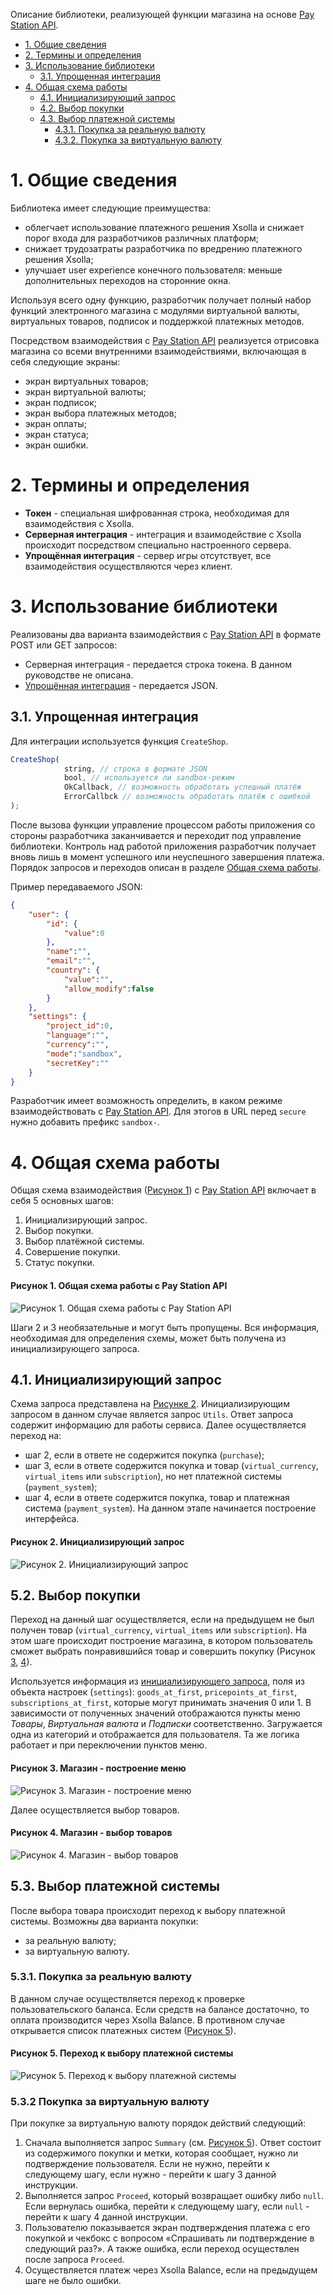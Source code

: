 Описание библиотеки, реализующей функции магазина на основе [Pay Station API](https://developers.xsolla.com/api/v2/pay-station/).

 * [1. Общие сведения](#1-общие-сведения)
 * [2. Термины и определения](#2-термины-и-определения)
 * [3. Использование библиотеки](#3-функциональное-назначение)
   * [3.1. Упрощенная интеграция](#31-упрощенная-интеграция)
 * [4. Общая схема работы](#4-общая-схема-работы)
   * [4.1. Инициализирующий запрос](#41-инициализирующий-запрос)
   * [4.2. Выбор покупки](#42-выбор-покупки)
   * [4.3. Выбор платежной системы](#43-выбор-платежной-системы)
     * [4.3.1. Покупка за реальную валюту](#431-покупка-за-реальную-валюту)
     * [4.3.2. Покупка за виртуальную валюту](#432-покупка-за-виртуальную-валюту)


# 1. Общие сведения

Библиотека имеет следующие преимущества:

* облегчает использование платежного решения Xsolla и снижает порог входа для разработчиков различных платформ;
* снижает трудозатраты разработчика по вредрению платежного решения Xsolla;
* улучшает user experience конечного пользователя: меньше дополнительных переходов на сторонние окна.

Используя всего одну функцию, разработчик получает полный набор функций электронного магазина с модулями виртуальной валюты, виртуальных товаров, подписок и поддержкой платежных методов. 

Посредством взаимодействия с [Pay Station API](https://developers.xsolla.com/api/v2/pay-station/) реализуется отрисовка магазина со всеми внутренними взаимодействиями, включающая в себя следующие экраны: 

* экран виртуальных товаров; 
* экран виртуальной валюты; 
* экран подписок;
* экран выбора платежных методов; 
* экран оплаты; 
* экран статуса; 
* экран ошибки.

# 2. Термины и определения

* **Токен** - специальная шифрованная строка, необходимая для взаимодействия с Xsolla.
* **Серверная интеграция** - интеграция и взаимодействие с Xsolla происходит посредством специально настроенного сервера.
* **Упрощённая интеграция** - сервер игры отсутствует, все взаимодействия осуществляются через клиент.

# 3. Использование библиотеки

Реализованы два варианта взаимодействия c [Pay Station API](https://developers.xsolla.com/api/v2/pay-station/) в формате POST или GET запросов:

* Серверная интеграция - передается строка токена. В данном руководстве не описана.
* [Упрощённая интеграция](#31-упрощенная-интеграция) - передается JSON.

## 3.1. Упрощенная интеграция

Для интеграции используется функция `CreateShop`. 

```javascript
CreateShop(
            string, // строка в формате JSON
            bool, // используется ли sandbox-режим
            OkCallback, // возможность обработать успешный платёж
            ErrorCallbck // возможность обработать платёж с ошибкой
);
```

После вызова функции управление процессом работы приложения со стороны разработчика заканчивается и переходит под управление библиотеки.
Контроль над работой приложения разработчик получает вновь лишь в момент успешного или неуспешного завершения платежа.
Порядок запросов и переходов описан в разделе [Общая схема работы](#4-общая-схема-работы). 

Пример передаваемого JSON:

```json
{
    "user": {
        "id": {
            "value":0
        },
        "name":"",
        "email":"",
        "country": {
            "value":"",
            "allow_modify":false
        }
    },
    "settings": {
        "project_id":0,
        "language":"",
        "currency":"",
        "mode":"sandbox",
        "secretKey":""
    }
}
```
Разработчик имеет возможность определить, в каком режиме взаимодействовать с [Pay Station API](https://developers.xsolla.com/api/v2/pay-station/).
Для этогов в URL перед `secure` нужно добавить префикс `sandbox-`.

# 4. Общая схема работы

Общая схема взаимодействия ([Рисунок 1](#рисунок-1)) с [Pay Station API](https://developers.xsolla.com/api/v2/pay-station/) включает в себя 5 основных шагов:

1. Инициализирующий запрос. 
2. Выбор покупки.
3. Выбор платёжной системы.
4. Совершение покупки. 
5. Статус покупки.

#### Рисунок 1. Общая схема работы с Pay Station API <a name="рисунок-1"></a>
![Рисунок 1. Общая схема работы с Pay Station API](images/image1.png)

Шаги 2 и 3 необязательные и могут быть пропущены. 
Вся информация, необходимая для определения схемы, может быть получена из инициализирующего запроса. 

## 4.1. Инициализирующий запрос

Схема запроса представлена на [Рисунке 2](#рисунок-2). 
Инициализирующим запросом в данном случае является запрос `Utils`. 
Ответ запроса содержит информацию для работы сервиса. 
Далее осуществляется переход на:

* шаг 2, если в ответе не содержится покупка (`purchase`);
* шаг 3, если в ответе содержится покупка и товар (`virtual_currency`, `virtual_items` или `subscription`), но нет платежной системы (`payment_system`);
* шаг 4, если в ответе содержится покупка, товар и платежная система (`payment_system`). 
На данном этапе начинается построение интерфейса.

#### Рисунок 2. Инициализирующий запрос <a name="рисунок-2"></a>

![Рисунок 2. Инициализирующий запрос](images/image2.png)

## 5.2. Выбор покупки

Переход на данный шаг осуществляется, если на предыдущем не был получен товар (`virtual_currency`, `virtual_items` или `subscription`). 
На этом шаге происходит построение магазина, в котором пользователь сможет выбрать понравившийся товар и совершить покупку (Рисунок [3](#рисунок-3), [4](#рисунок-4)).

Используется информация из [инициализирующего запроса](#51-инициализирующий-запрос), поля из объекта настроек (`settings`): `goods_at_first`, `pricepoints_at_first`, `subscriptions_at_first`, которые могут принимать значения 0 или 1. 
В зависимости от полученных значений отображаются пункты меню *Товары*, *Виртуальная валюта* и *Подписки* соответственно. 
Загружается одна из категорий и отображается для пользователя. 
Та же логика работает и при переключении пунктов меню. 

#### Рисунок 3. Магазин - построение меню <a name="рисунок-3"></a>

![Рисунок 3. Магазин - построение меню](images/image3.png)

Далее осуществляется выбор товаров.

#### Рисунок 4. Магазин - выбор товаров <a name="рисунок-4"></a>

![Рисунок 4. Магазин - выбор товаров](images/image4.png)

## 5.3. Выбор платежной системы

После выбора товара происходит переход к выбору платежной системы. Возможны два варианта покупки:

* за реальную валюту;
* за виртуальную валюту.

### 5.3.1. Покупка за реальную валюту

В данном случае осуществляется переход к проверке пользовательского баланса. 
Если средств на балансе достаточно, то оплата производится через Xsolla Balance. 
В противном случае открывается список платежных систем ([Рисунок 5](#рисунок-5)).

#### Рисунок 5. Переход к выбору платежной системы <a name="рисунок-5"></a>
![Рисунок 5. Переход к выбору платежной системы](images/image5.png)

### 5.3.2 Покупка за виртуальную валюту
При покупке за виртуальную валюту порядок действий следующий:

1. Сначала выполняется запрос `Summary` (см. [Рисунок 5](#рисунок-5)). Ответ состоит из содержимого покупки и метки, которая сообщает, нужно ли подтверждение пользователя. Если не нужно, перейти к следующему шагу, если нужно - перейти к шагу 3 данной инструкции.
2. Выполняется запрос `Proceed`, который возвращает ошибку либо `null`. Если вернулась ошибка, перейти к следующему шагу, если `null` - перейти к шагу 4 данной инструкции.
3. Пользователю показывается экран подтверждения платежа с его покупкой и чекбокс с вопросом «Спрашивать ли подтверждение в следующий раз?». А также ошибка, если переход осуществлен после запроса `Proceed`.
4. Осуществляется платеж через Xsolla Balance, если на предыдущем шаге не было ошибки.

